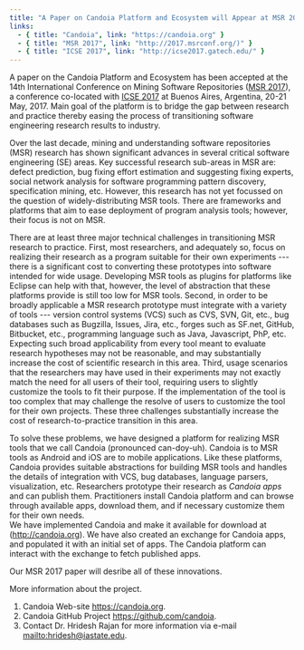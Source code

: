 ```yaml
---
title: "A Paper on Candoia Platform and Ecosystem will Appear at MSR 2017, a conference co-located with ICSE 2017"
links:
  - { title: "Candoia", link: "https://candoia.org" }
  - { title: "MSR 2017", link: "http://2017.msrconf.org/)" }
  - { title: "ICSE 2017", link: "http://icse2017.gatech.edu/" }
---
```


A paper on the Candoia Platform and Ecosystem has been accepted at the 14th
International Conference on Mining Software Repositories (<a href="http://2017.msrconf.org/">MSR 2017</a>),
a conference co-located with <a href="http://icse2017.gatech.edu/">ICSE 2017</a> at
Buenos Aires, Argentina, 20-21 May, 2017.
Main goal of the platform is to bridge the gap between research and practice
thereby easing the process of transitioning software engineering research results
to industry.

Over the last decade, mining and understanding software repositories
(MSR) research has shown significant advances in several critical
software engineering (SE) areas. Key successful research sub-areas in MSR are:
defect prediction, bug fixing effort estimation and suggesting fixing
experts, social network analysis for software programming pattern
discovery, specification mining, etc. However, this research has
not yet focussed on the question of widely-distributing MSR tools.
There are frameworks and platforms that aim to ease deployment of
program analysis tools; however, their focus is not on MSR.

There are at least three major technical challenges in transitioning
MSR research to practice.
First, most researchers, and adequately so, focus on realizing their
research as a program suitable for their own experiments ---
there is a significant cost to converting these prototypes into software
intended for wide usage.
Developing MSR tools as plugins
for platforms like Eclipse can help with that, however, the level of
abstraction that these platforms provide is still too low for
MSR tools. Second, in order to be broadly applicable a MSR research
prototype must integrate with a variety of tools --- version control systems (VCS)
such as CVS, SVN, Git, etc., bug databases such as Bugzilla, Issues, Jira, etc.,
forges such as SF.net, GitHub, Bitbucket, etc.,
programming language such as Java,  Javascript, PhP, etc.
Expecting such broad applicability from every tool meant
to evaluate research hypotheses may not be reasonable, and may substantially
increase the cost of scientific research in this area.
Third, usage scenarios that the researchers may have used in their experiments may not
exactly match the need for all users of their tool, requiring users to
slightly customize the tools to fit their purpose. If the
implementation of the tool is too complex that may challenge the
resolve of users to customize the tool for their own projects.
These three challenges substantially increase the cost of
research-to-practice transition in this area.

To solve these problems, we have designed a platform for realizing MSR
tools that we call Candoia (pronounced can-doy-uh). Candoia is to MSR
tools as Android and iOS are to mobile applications.
Like these platforms, Candoia provides suitable abstractions for building
MSR tools and handles the details of integration with VCS, bug databases,
language parsers, visualization, etc.
Researchers prototype their research as <EM>Candoia apps</EM> and can publish
them. Practitioners install Candoia platform and can browse through available
apps, download them, and if necessary customize them for their own needs.  
We have implemented Candoia and make it available for
download at (http://candoia.org).
We have also created an exchange for Candoia apps, and populated it
with an initial set of apps. The Candoia platform can interact with
the exchange to fetch published apps.

Our MSR 2017 paper will desribe all of these innovations.

More information about the project.
1. Candoia Web-site <https://candoia.org>.
2. Candoia GitHub Project <https://github.com/candoia>.
3. Contact Dr. Hridesh Rajan for more information via e-mail <mailto:hridesh@iastate.edu>.
